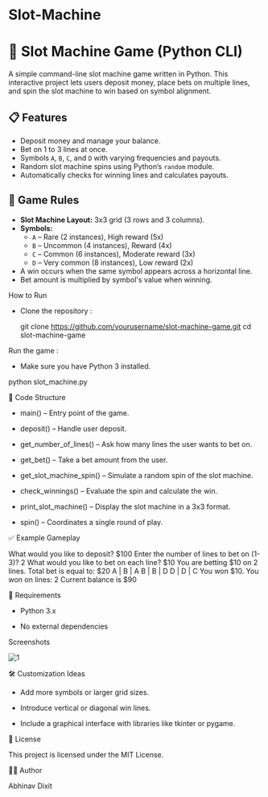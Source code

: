 # Slot-Machine

# 🎰 Slot Machine Game (Python CLI)

A simple command-line slot machine game written in Python. This interactive project lets users deposit money, place bets on multiple lines, and spin the slot machine to win based on symbol alignment.

## 📋 Features

- Deposit money and manage your balance.
- Bet on 1 to 3 lines at once.
- Symbols `A`, `B`, `C`, and `D` with varying frequencies and payouts.
- Random slot machine spins using Python’s `random` module.
- Automatically checks for winning lines and calculates payouts.

## 🧠 Game Rules

- **Slot Machine Layout:** 3x3 grid (3 rows and 3 columns).
- **Symbols:**
  - `A` – Rare (2 instances), High reward (5x)
  - `B` – Uncommon (4 instances), Reward (4x)
  - `C` – Common (6 instances), Moderate reward (3x)
  - `D` – Very common (8 instances), Low reward (2x)
- A win occurs when the same symbol appears across a horizontal line.
- Bet amount is multiplied by symbol's value when winning.

How to Run

- Clone the repository :

   git clone https://github.com/yourusername/slot-machine-game.git
   cd slot-machine-game

Run the game :

- Make sure you have Python 3 installed.

python slot_machine.py

📝 Code Structure
- main() – Entry point of the game.

- deposit() – Handle user deposit.

- get_number_of_lines() – Ask how many lines the user wants to bet on.

- get_bet() – Take a bet amount from the user.

- get_slot_machine_spin() – Simulate a random spin of the slot machine.

- check_winnings() – Evaluate the spin and calculate the win.

- print_slot_machine() – Display the slot machine in a 3x3 format.

- spin() – Coordinates a single round of play.

✅ Example Gameplay

What would you like to deposit? $100
Enter the number of lines to bet on (1-3)? 2
What would you like to bet on each line? $10
You are betting $10 on 2 lines. Total bet is equal to: $20
A | B | A
B | B | D
D | D | C
You won $10.
You won on lines: 2
Current balance is $90

📌 Requirements
- Python 3.x

- No external dependencies

Screenshots

![1](https://github.com/user-attachments/assets/4cb3e299-2d08-4e80-955f-cb201e4d8a84)


🛠️ Customization Ideas
- Add more symbols or larger grid sizes.

- Introduce vertical or diagonal win lines.

- Include a graphical interface with libraries like tkinter or pygame.

📄 License

This project is licensed under the MIT License.

👨‍💻 Author

Abhinav Dixit
